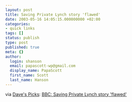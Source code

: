 ```yaml
---
layout: post
title: Saving Private Lynch story 'flawed'
date: 2003-05-16 14:05:15.000000000 +02:00
categories:
- quick links
tags: []
status: publish
type: post
published: true
meta: {}
author:
  login: shanson
  email: papascott-wp@gmail.com
  display_name: PapaScott
  first_name: Scott
  last_name: Hanson
---
```

<p>via <a href="http://davespicks.com/archive/2003/0516.html">Dave's Picks</a>: <a title="'...or more accurately, completely faked''" href="http://news.bbc.co.uk/1/hi/programmes/correspondent/3028585.stm">BBC: Saving Private Lynch story 'flawed'</a></p>
